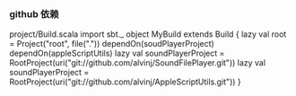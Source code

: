 ### github 依赖
project/Build.scala
import sbt._
object MyBuild extends Build {
	lazy val root = Project("root", file(".")) dependOn(soudPlayerProject) dependOn(appleScriptUtils)
	lazy val soundPlayerProject = RootProject(uri("git://github.com/alvinj/SoundFilePlayer.git"))
	lazy val soundPlayerProject = RootProject(uri("git://github.com/alvinj/AppleScriptUtils.git"))
}
